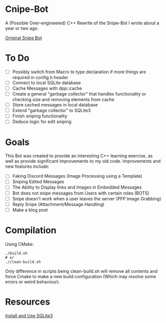 # Cnipe-Bot
A (Possible Over-engineered) C++ Rewrite of the Snipe-Bot I wrote about a year or two ago.

[Original Snipe Bot](https://github.com/ssenr/Snipe-Bot)

# To Do

-   [ ] Possibly switch from Macro to type declaration if more things are required in config.h header
-   [ ] Connect to local SQLite database
-   [ ] Cache Messages with dpp::cache
-   [ ] Create a general "garbage collector" that handles functionality or checking size and removing elements from cache
-   [ ] Store cached messages in local database
-   [ ] Extend "garbage collector" to SQLite3
-   [ ] Finish sniping functionality
-   [ ] Deduce logic for edit sniping 

# Goals

This Bot was created to provide an interesting C++ learning exercise, as well as provide significant improvements to my old code. Improvements and new features include:

-   [ ] Faking Discord Messages (Image Processing using a Template)
-   [ ] Sniping Edited Messages
-   [ ] The Ability to Display links and Images in Embedded Messages
-   [ ] Bot does not snipe messages from Users with certain roles (BOTS)
-   [ ] Snipe doesn't work when a user leaves the server (PFP Image Grabbing)
-   [ ] Reply Snipe (Attachment/Message Handling)
-   [ ] Make a blog post

# Compilation
Using CMake:
```
./build.sh
# or 
./clean-build.sh
```
Only difference in scripts being clean-build.sh will remove all contents and force Cmake to make a new build configuration (Which may resolve some errors or weird behaviour).
# Resources

[Install and Use SQLite3](https://www.digitalocean.com/community/tutorials/how-to-install-and-use-sqlite-on-ubuntu-20-04)
